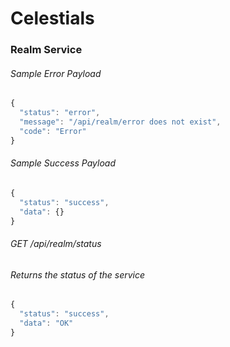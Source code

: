 # Celestials

### Realm Service

###### Sample Error Payload
```javascript
{
  "status": "error",
  "message": "/api/realm/error does not exist",
  "code": "Error"
}
```

###### Sample Success Payload
```javascript
{
  "status": "success",
  "data": {}
}
```

###### GET /api/realm/status
###### Returns the status of the service
```javascript
{
  "status": "success",
  "data": "OK"
}
```
